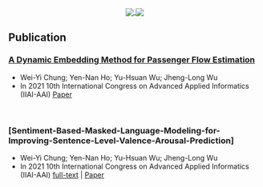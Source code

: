 
<p align=center>
    <a href="https://github.com/h30306">
      <img align="center" src="https://github-readme-stats.vercel.app/api?username=h30306&show_icons=true&theme=radical&include_all_commits=true&card_width=250" />
    </a>
    <a href="https://github.com/h30306">
      <img align="center" src="https://github-readme-stats.anuraghazra1.vercel.app/api/top-langs/?username=h30306&layout=compact&theme=radical&card_width=250"/> 
    </a
</p>


## Publication

### [**A Dynamic Embedding Method for Passenger Flow Estimation**](https://github.com/h30306/A-Dynamic-Embedding-Method-for-Passenger-Flow-Estimation) <br>

* Wei-Yi Chung; Yen-Nan Ho; Yu-Hsuan Wu; Jheng-Long Wu <br>
* In 2021 10th International Congress on Advanced Applied Informatics (IIAI-AAI)
[Paper]([https://github.com/aaron1aaron2/aaron1aaron2/blob/main/TCSE_2020/slide.pdf](https://doi.org/10.1109/IIAI-AAI53430.2021.00070)) 
<br>
        
### [**Sentiment-Based-Masked-Language-Modeling-for-Improving-Sentence-Level-Valence-Arousal-Prediction**] <br>

* Wei-Yi Chung; Yen-Nan Ho; Yu-Hsuan Wu; Jheng-Long Wu <br>
* In 2021 10th International Congress on Advanced Applied Informatics (IIAI-AAI)
[full-text]([https://github.com/aaron1aaron2/aaron1aaron2/blob/main/TCSE_2020/%E7%B5%90%E5%90%88%E6%83%85%E6%84%9F%E8%A9%9E%E8%88%87%E9%9A%8E%E5%B1%A4%E5%BC%8F%E9%97%9C%E6%B3%A8%E7%B6%B2%E8%B7%AF.pdf](https://github.com/h30306/A-Dynamic-Embedding-Method-for-Passenger-Flow-Estimation)) | [Paper]([https://github.com/aaron1aaron2/aaron1aaron2/blob/main/TCSE_2020/slide.pdf](https://doi.org/10.1109/IIAI-AAI53430.2021.00070)) 
<br>
    
    
    
<!--
### Hi there 👋
**h30306/h30306** is a ✨ _special_ ✨ repository because its `README.md` (this file) appears on your GitHub profile.

Here are some ideas to get you started:

- 🔭 I’m currently working on ...
- 🌱 I’m currently learning ...
- 👯 I’m looking to collaborate on ...
- 🤔 I’m looking for help with ...
- 💬 Ask me about ...
- 📫 How to reach me: ...
- 😄 Pronouns: ...
- ⚡ Fun fact: ...
-->
